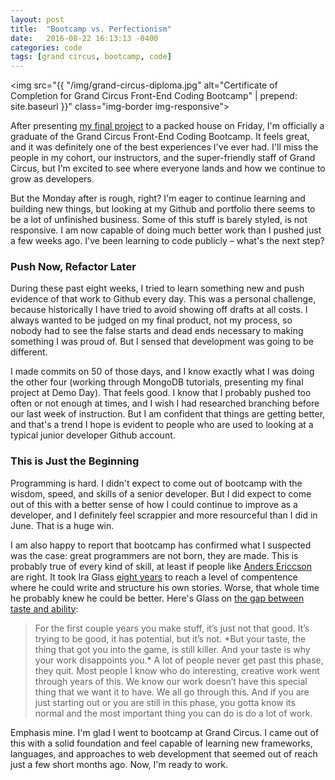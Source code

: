 ```yaml
---
layout: post
title:  "Bootcamp vs. Perfectionism"
date:   2016-08-22 16:13:13 -0400
categories: code
tags: [grand circus, bootcamp, code]
---
```


<img src="{{ "/img/grand-circus-diploma.jpg" alt="Certificate of Completion for Grand Circus Front-End Coding Bootcamp" | prepend: site.baseurl }}" class="img-border img-responsive">

After presenting [my final project](http://www.cookloveconnect.com) to a packed house on Friday, I'm officially a graduate of the Grand Circus Front-End Coding Bootcamp. It feels great, and it was definitely one of the best experiences I've ever had. I'll miss the people in my cohort, our instructors, and the super-friendly staff of Grand Circus, but I'm excited to see where everyone lands and how we continue to grow as developers.  
<!--more-->
But the Monday after is rough, right? I'm eager to continue learning and building new things, but looking at my Github and portfolio there seems to be a lot of unfinished business. Some of this stuff is barely styled, is not responsive. I am now capable of doing much better work than I pushed just a few weeks ago. I've been learning to code publicly &ndash; what's the next step?

### Push Now, Refactor Later

During these past eight weeks, I tried to learn something new and push evidence of that work to Github every day. This was a personal challenge, because historically I have tried to avoid showing off drafts at all costs. I always wanted to be judged on my final product, not my process, so nobody had to see the false starts and dead ends necessary to making something I was proud of. But I sensed that development was going to be different.

I made commits on 50 of those days, and I know exactly what I was doing the other four (working through MongoDB tutorials, presenting my final project at Demo Day). That feels good. I know that I probably pushed too often or not enough at times, and I wish I had researched branching before our last week of instruction. But I am confident that things are getting better, and that's a trend I hope is evident to people who are used to looking at a typical junior developer Github account.

### This is Just the Beginning

Programming is hard. I didn't expect to come out of bootcamp with the wisdom, speed, and skills of a senior developer. But I did expect to come out of this with a better sense of how I could continue to improve as a developer, and I definitely feel scrappier and more resourceful than I did in June. That is a huge win.

I am also happy to report that bootcamp has confirmed what I suspected was the case: great programmers are not born, they are made. This is probably true of every kind of skill, at least if people like [Anders Ericcson](https://www.amazon.com/Peak-Secrets-New-Science-Expertise/dp/0544456238/ref=sr_1_1?ie=UTF8&qid=1471888823&sr=8-1&keywords=peak) are right. It took Ira Glass [eight years](http://transom.org/2004/ira-glass/#manifesto) to reach a level of compentence where he could write and structure his own stories. Worse, that whole time he probably knew he could be better. Here's Glass on [the gap between taste and ability](https://www.youtube.com/watch?v=BI23U7U2aUY):

<blockquote>For the first couple years you make stuff, it’s just not that good. It’s trying to be good, it has potential, but it’s not. *But your taste, the thing that got you into the game, is still killer. And your taste is why your work disappoints you.* A lot of people never get past this phase, they quit. Most people I know who do interesting, creative work went through years of this. We know our work doesn’t have this special thing that we want it to have. We all go through this. And if you are just starting out or you are still in this phase, you gotta know its normal and the most important thing you can do is do a lot of work.</blockquote>

Emphasis mine. I'm glad I went to bootcamp at Grand Circus. I came out of this with a solid foundation and feel capable of learning new frameworks, languages, and approaches to web development that seemed out of reach just a few short months ago. Now, I'm ready to work.
